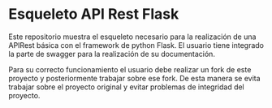 # Esqueleto API Rest Flask
Este repositorio muestra el esqueleto necesario para la realización de una APIRest básica con el framework de python  Flask. El usuario tiene integrado la parte de swagger para la realización de su documentación.

Para su correcto funcionamiento  el usuario debe realizar un fork  de este proyecto y posteriormente trabajar sobre ese fork. De esta manera se evita  trabajar sobre el proyecto original y evitar problemas de integridad del proyecto.



